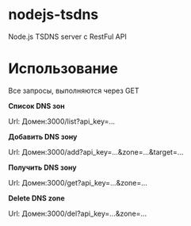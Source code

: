 # nodejs-tsdns
Node.js TSDNS server с RestFul API

# Использование

Все запросы, выполняются через GET

**Список DNS зон**

Url: Домен:3000/list?api_key=...


**Добавить DNS зону**

Url: Домен:3000/add?api_key=...&zone=...&target=...


**Получить DNS зону**

Url: Домен:3000/get?api_key=...&zone=...

**Delete DNS zone**

Url: Домен:3000/del?api_key=...&zone=...
